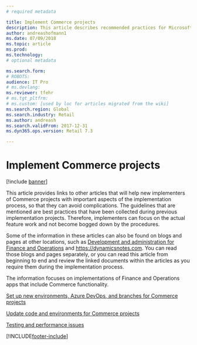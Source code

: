 ```yaml
---
# required metadata

title: Implement Commerce projects
description: This article describes recommended practices for Microsoft Dynamics 365 Commerce implementation projects.
author: andreashofmann1
ms.date: 07/09/2018
ms.topic: article
ms.prod: 
ms.technology: 
# optional metadata

ms.search.form: 
# ROBOTS: 
audience: IT Pro
# ms.devlang: 
ms.reviewer: tfehr
# ms.tgt_pltfrm: 
# ms.custom: [used by loc for articles migrated from the wiki]
ms.search.region: Global
ms.search.industry: Retail
ms.author: andreash
ms.search.validFrom: 2017-12-31
ms.dyn365.ops.version: Retail 7.3

---
```



# Implement Commerce projects

[!include [banner](../../includes/banner.md)]

This article provides links to other articles that will help new implementers of Commerce projects with important aspects of the implementation process, so that they can avoid complications. The guidelines that are mentioned are best practices that have been collected during previous implementation projects. Therefore, implementers can focus on the actual feature work and not become bogged down by the procedures.

Some of the information in these articles can also be found on blogs and pages at other locations, such as [Development and administration for Finance and Operations](../../fin-ops-core/dev-itpro/index.md) and <https://dynamicsnotes.com>. You can read those blogs and pages separately, or you can read this article from beginning to end and review the linked documents within the articles as you require them during the implementation process.

The information focuses on implementations of Finance and Operations apps that include Commerce functionality.

[Set up new environments, Azure DevOps, and branches for Commerce projects](./new-environments-visual-studio-teams-branch-retail-projects.md)

[Update code and environments for Commerce projects](./updating-environments.md)

[Testing and performance issues](./retail-implementation-testing-performance.md)


[!INCLUDE[footer-include](../../includes/footer-banner.md)]
